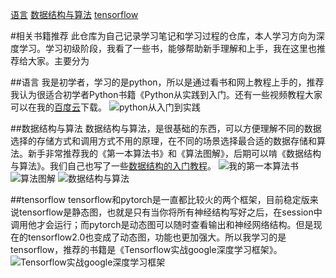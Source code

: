 [语言](#语言)
[数据结构与算法](#数据结构与算法)
[tensorflow](#tensorflow)


#相关书籍推荐
	此仓库为自己记录学习笔记和学习过程的仓库，本人学习方向为深度学习。学习初级阶段，我看了一些书，能够帮助新手理解和上手，我在这里也推荐给大家。主要分为

<span id = "语言"></span>
##语言
	我是初学者，学习的是python，所以是通过看书和网上教程上手的，推荐我认为很适合初学者Python书籍《Python从实践到入门。还有一些视频教程大家可以在我的[百度云](https://pan.baidu.com/disk/home?#/all?vmode=list&path=%2Fpython)下载。
![python从入门到实践](/Users/tommy/chaochao/专著相关/杂乱/书籍1.png )


<span id = "数据结构与算法"></span>
##数据结构与算法
	数据结构与算法，是很基础的东西，可以方便理解不同的数据选择的存储方式和调用方式不用的原理，在不同的场景选择最合适的数据存储和算法。新手非常推荐我的《第一本算法书》和《算法图解》，后期可以啃《数据结构与算法》。我们自己也写了一些[数据结构的入门教程](hhttps://github.com/liuzhen153/play-algorithm-python)。
![我的第一本算法书](/Users/tommy/chaochao/专著相关/杂乱/书籍2.png )
![算法图解](/Users/tommy/chaochao/专著相关/杂乱/书籍3.png )
![数据结构与算法](/Users/tommy/chaochao/专著相关/杂乱/书籍4.png )


<span id = "tensorflow"></span>
##tensorflow
	tensorflow和pytorch是一直都比较火的两个框架，目前稳定版来说tensorflow是静态图，也就是只有当你将所有神经结构写好之后，在session中调用他才会运行；而pytorch是动态图可以随时查看输出和神经网络结构。但是现在的tensorflow2.0也变成了动态图，功能也更加强大。所以我学习的是tensorflow，推荐的书籍是《Tensorflow实战google深度学习框架》。
![Tensorflow实战google深度学习框架](/Users/tommy/chaochao/专著相关/杂乱/书籍5.png )
